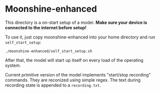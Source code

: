 # Moonshine-enhanced

This directory is a on-start setup of a model. **Make sure your device is connected to the internet before setup!**

To use it, just copy moonshine-enhanced into your home directory and run
<code>self_start_setup</code>:

    ./moonshine-enhanced/self_start_setup.sh

After that, the model will start up itself on every load of the
operating system.

Current primitive version of the model implements "start/stop recording" commands. They are reconized
using simple regex. The text during recording state is appended to a <code>recording.txt</code>.